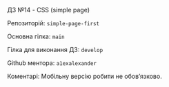 ДЗ №14 - CSS (simple page)

Репозиторій:  `simple-page-first`

Основна гілка: `main`

Гілка для виконання ДЗ: `develop`

Github ментора: `a1exalexander`

Коментарі: Мобільну версію робити не обов’язково.